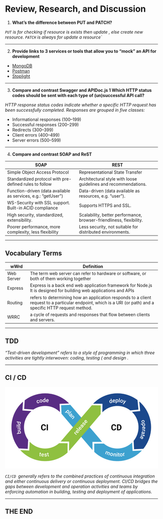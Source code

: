 # Review, Research, and Discussion

1. **What’s the difference between PUT and PATCH?**

*`PUT` is for checking if resource is exists then update , else create new resource. `PATCH` is always for update a resource`*

---

2. **Provide links to 3 services or tools that allow you to “mock” an API for development**

- [MongoDB](https://www.mongodb.com/)
- [Postman](https://www.postman.com/)
- [Stoplight](https://stoplight.io/)

---

3. **Compare and contrast Swagger and APIDoc.js 1 Which HTTP status codes should be sent with each type of (un)successful API call?**


*HTTP response status codes indicate whether a specific HTTP request has been successfully completed. Responses are grouped in five classes:*

- Informational responses (100–199)
- Successful responses (200–299)
- Redirects (300–399)
- Client errors (400–499)
- Server errors (500–599)

---

4. **Compare and contrast SOAP and ReST**

SOAP | REST
------------ | -------------
Simple Object Access Protocol | Representational State Transfer
Standardized protocol with pre-defined rules to follow | Architectural style with loose guidelines and recommendations.
Function-driven (data available as services, e.g.: “getUser”) | Data-driven (data available as resources, e.g. “user”).
WS-Security with SSL support. Built-in ACID compliance | Supports HTTPS and SSL.
High security, standardized, extensibility. | Scalability, better performance, browser-friendliness, flexibility.
Poorer performance, more complexity, less flexibility | Less security, not suitable for distributed environments.

---

##  Vocabulary Terms

wWrd | Definition 
------------ | -------------
Web Server | The term web server can refer to hardware or software, or both of them working together
Express | Express is a back end web application framework for Node.js It is designed for building web applications and APIs
Routing | refers to determining how an application responds to a client request to a particular endpoint, which is a URI (or path) and a specific HTTP request method.
WRRC |  a cycle of requests and responses that flow between clients and servers.


---

## TDD 

*“Test-driven development” refers to a style of programming in which three activities are tightly interwoven: coding, testing ( and design .*

---

## CI / CD

![ci/cd](imgs/cicd.jpg)

*`CI/CD `generally refers to the combined practices of continuous integration and either continuous delivery or continuous deployment. CI/CD bridges the gaps between development and operation activities and teams by enforcing automation in building, testing and deployment of applications.*

---

## THE END
